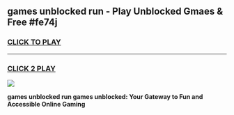 
## games unblocked run - Play Unblocked Gmaes & Free #fe74j
<h3>
<a href="https://news.freeplayer.one?title=games_unblocked_run&ref=03M">CLICK TO PLAY</a></h3>
<hr>

<h3>
<a href="https://news.freeplayer.one?title=games_unblocked_run&ref=03M">CLICK 2 PLAY</a>
  
</h3>

<a href="https://news.freeplayer.one?title=games_unblocked_run&ref=03M"><img src="https://clearcache.store/games.png"></a>


**games unblocked run games unblocked: Your Gateway to Fun and Accessible Online Gaming**
